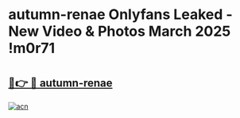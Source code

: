# autumn-renae Onlyfans Leaked - New Video & Photos March 2025 !m0r71

# <h2><a href="https://5d6tzj.iuczelnia.edu.pl?title=autumn-renae&ref=m0r71">🔗👉 🔴 autumn-renae</a></h2>

[![acn](https://github.com/user-attachments/assets/0f9c940e-d8b0-45ae-aac7-cd30a18b3e1c)](https://5d6tzj.iuczelnia.edu.pl?title=autumn-renae&ref=m0r71)

